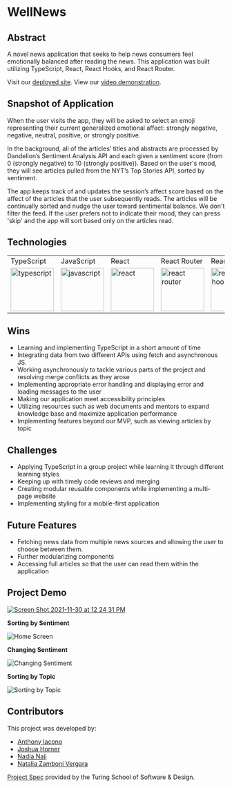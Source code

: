 # WellNews

## Abstract

A novel news application that seeks to help news consumers feel emotionally balanced after reading the news. This application was built utilizing TypeScript, React, React Hooks, and React Router.

Visit our <a href="https://najinl.github.io/wellnews/">deployed site</a>.
View our <a href="https://www.youtube.com/watch?v=3nanaC37vsE">video demonstration</a>.

## Snapshot of Application

When the user visits the app, they will be asked to select an emoji representing their current generalized emotional affect: strongly negative, negative, neutral, positive, or strongly positive.

In the background, all of the articles’ titles and abstracts are processed by Dandelion’s Sentiment Analysis API and each given a sentiment score (from 0 (strongly negative) to 10 (strongly positive)). Based on the user's mood, they will see articles pulled from the NYT’s Top Stories API, sorted by sentiment.

The app keeps track of and updates the session’s affect score based on the affect of the articles that the user subsequently reads. The articles will be continually sorted and nudge the user toward sentimental balance. We don't filter the feed. If the user prefers not to indicate their mood, they can press 'skip' and the app will sort based only on the articles read.


## Technologies

<table>
    <tr>
        <td>TypeScript</td>
        <td>JavaScript</td>
        <td>React</td>
        <td>React Router</td>
        <td>React Hooks</td>
        <td>HTML</td>
        <td>CSS</td>
        <td>Figma</td>
        <td>Cypress</td>
        <td>Fetch API</td>
    </tr>
    </tr>
        <td><img src="https://cdn.worldvectorlogo.com/logos/typescript.svg" alt="typescript" width="100" height="auto" /></td>
        <td><img src="https://user-images.githubusercontent.com/73092355/119360616-074c6580-bc68-11eb-8ac1-f1ca05b87bf8.png" alt="javascript" width="100" height="auto" /></td>
        <td><img src="https://user-images.githubusercontent.com/73092355/119361040-74f89180-bc68-11eb-845a-29ec9f93f095.png" alt="react" width="100" height="auto" /></td>
        <td><img src="https://user-images.githubusercontent.com/73092355/119361186-9d808b80-bc68-11eb-97ee-05bde2700716.png" alt="react router" width="100" height="auto" /></td>
        <td><img src="https://miro.medium.com/max/1400/1*-Ijet6kVJqGgul6adezDLQ.png" alt="react hooks" width="100" height="auto" /></td>
        <td><img src="https://user-images.githubusercontent.com/73092355/119402191-d553f700-bc99-11eb-8cd3-6ef44023d530.png" alt="HTML" width="100" height="auto" /></td>
        <td><img src="https://user-images.githubusercontent.com/73092355/119402395-1e0bb000-bc9a-11eb-9173-30403b8848d1.png" alt="css" width="100" height="auto" /></td>
        <td><img src="https://cdn.freebiesupply.com/logos/large/2x/figma-1-logo-png-transparent.png" alt="figma" width="100" height="auto" /></td>
        <td><img src="https://user-images.githubusercontent.com/73092355/119361263-b5f0a600-bc68-11eb-9f41-8e10aa013e7a.png" alt="Cypress" width="100" height="auto" /></td>
         <td><img src="https://www.freecodecamp.org/news/content/images/size/w2000/2020/08/wall-2.jpeg" alt="Heroku" width="100" height="auto" /></td>
    </tr>
</table>

## Wins

- Learning and implementing TypeScript in a short amount of time
- Integrating data from two different APIs using fetch and asynchronous JS.
- Working asynchronously to tackle various parts of the project and resolving merge conflicts as they arose
- Implementing appropriate error handling and displaying error and loading messages to the user
- Making our application meet accessibility principles
- Utilizing resources such as web documents and mentors to expand knowledge base and maximize application performance
- Implementing features beyond our MVP, such as viewing articles by topic

## Challenges

- Applying TypeScript in a group project while learning it through different learning styles
- Keeping up with timely code reviews and merging
- Creating modular reusable components while implementing a multi-page website
- Implementing styling for a mobile-first application

## Future Features

- Fetching news data from multiple news sources and allowing the user to choose between them.
- Further modularizing components
- Accessing full articles so that the user can read them within the application

## Project Demo

[![Screen Shot 2021-11-30 at 12 24 31 PM](https://user-images.githubusercontent.com/72999840/144122500-0e4cf8d4-fbec-45fe-87e4-289dda19a7ba.png)](https://www.youtube.com/watch?v=3nanaC37vsE)


**Sorting by Sentiment**

![Home Screen](https://user-images.githubusercontent.com/82003147/140839607-727971ca-9fe1-4982-bc1e-e24a9be417b3.gif)

**Changing Sentiment**

![Changing Sentiment](https://user-images.githubusercontent.com/82003147/140839713-79fc49d6-721f-48d9-89f2-f1a008fbe672.gif)

**Sorting by Topic**

![Sorting by Topic](https://user-images.githubusercontent.com/82003147/140839761-3af43274-1cb0-4609-9e0d-8d1ec323582e.gif)

## Contributors

This project was developed by:

- [Anthony Iacono](https://github.com/anthony-iacono)
- [Joshua Horner](https://github.com/jphorner)
- [Nadia Naji](https://github.com/najinl)
- [Natalia Zamboni Vergara](https://github.com/nzambonivergara)

[Project Spec](https://frontend.turing.edu/projects/module-3/stretch.html) provided by the Turing School of Software & Design.
